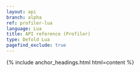```yaml
---
layout: api
branch: alpha
ref: profiler-lua
language: Lua
title: API reference (Profiler)
type: Defold Lua
pagefind_exclude: true
---
```

{% include anchor_headings.html html=content %}